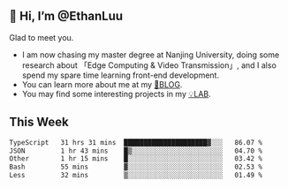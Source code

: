 ## 👋 Hi, I’m @EthanLuu

Glad to meet you.

- I am now chasing my master degree at Nanjing University, doing some research about 「Edge Computing & Video Transmission」, and I also spend my spare time learning front-end development.
- You can learn more about me at my [📝BLOG](https://blog.ethanloo.cn).
- You may find some interesting projects in my [💡LAB](https://lab.ethanloo.cn).

## This Week
<!--START_SECTION:waka-->

```txt
TypeScript   31 hrs 31 mins  █████████████████████▓░░░   86.07 %
JSON         1 hr 43 mins    █▒░░░░░░░░░░░░░░░░░░░░░░░   04.70 %
Other        1 hr 15 mins    █░░░░░░░░░░░░░░░░░░░░░░░░   03.42 %
Bash         55 mins         ▓░░░░░░░░░░░░░░░░░░░░░░░░   02.53 %
Less         32 mins         ▒░░░░░░░░░░░░░░░░░░░░░░░░   01.49 %
```

<!--END_SECTION:waka-->
